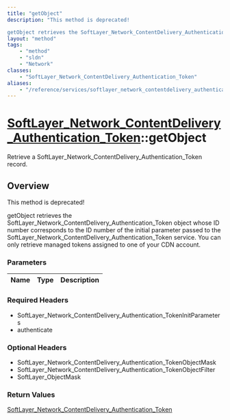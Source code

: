 ```yaml
---
title: "getObject"
description: "This method is deprecated! 

getObject retrieves the SoftLayer_Network_ContentDelivery_Authentication_Token object whose... "
layout: "method"
tags:
    - "method"
    - "sldn"
    - "Network"
classes:
    - "SoftLayer_Network_ContentDelivery_Authentication_Token"
aliases:
    - "/reference/services/softlayer_network_contentdelivery_authentication_token/getObject"
---
```

# [SoftLayer_Network_ContentDelivery_Authentication_Token](/reference/services/SoftLayer_Network_ContentDelivery_Authentication_Token)::getObject

Retrieve a SoftLayer_Network_ContentDelivery_Authentication_Token record.


## Overview 
This method is deprecated! 

getObject retrieves the SoftLayer_Network_ContentDelivery_Authentication_Token object whose ID number corresponds to the ID number of the initial parameter passed to the SoftLayer_Network_ContentDelivery_Authentication_Token service. You can only retrieve managed tokens assigned to one of your CDN account. 

### Parameters 
|Name | Type | Description |
| --- | --- | --- |


### Required Headers
* SoftLayer_Network_ContentDelivery_Authentication_TokenInitParameters
* authenticate

### Optional Headers
* SoftLayer_Network_ContentDelivery_Authentication_TokenObjectMask
* SoftLayer_Network_ContentDelivery_Authentication_TokenObjectFilter
* SoftLayer_ObjectMask

### Return Values
<a href='/reference/datatypes/SoftLayer_Network_ContentDelivery_Authentication_Token'>SoftLayer_Network_ContentDelivery_Authentication_Token </a>

